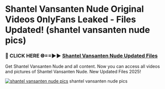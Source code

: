 # Shantel Vansanten Nude Original Videos 0nlyFans Leaked - Files Updated! (shantel vansanten nude pics)

<h3>🔴 CLICK HERE 🌐==►► <a href="https://tinyurl.com/2p9ay9w9" rel="nofollow">Shantel Vansanten Nude Updated Files</a></h3>

Get Shantel Vansanten Nude and all content. Now you can access all videos and pictures of Shantel Vansanten Nude. New Updated Files 2025!

[![shantel vansanten nude pics](https://i.imgur.com/KQgVmj3.gif)](https://tinyurl.com/2p9ay9w9)
shantel vansanten nude pics